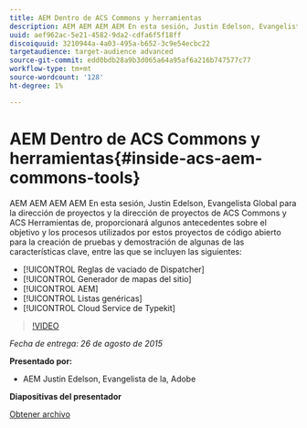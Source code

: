```yaml
---
title: AEM Dentro de ACS Commons y herramientas
description: AEM AEM AEM AEM En esta sesión, Justin Edelson, Evangelista Global para la dirección de proyectos y la dirección de proyectos de ACS Commons y ACS Herramientas de, proporcionará algunos antecedentes sobre el objetivo y los procesos utilizados por estos proyectos de código abierto para la creación de pruebas y demostración de algunas de las características clave.
uuid: aef962ac-5e21-4582-9da2-cdfa6f5f18ff
discoiquuid: 3210944a-4a03-495a-b652-3c9e54ecbc22
targetaudience: target-audience advanced
source-git-commit: edd0bdb28a9b3d065a64a95af6a216b747577c77
workflow-type: tm+mt
source-wordcount: '128'
ht-degree: 1%

---
```


# AEM Dentro de ACS Commons y herramientas{#inside-acs-aem-commons-tools}

AEM AEM AEM AEM En esta sesión, Justin Edelson, Evangelista Global para la dirección de proyectos y la dirección de proyectos de ACS Commons y ACS Herramientas de, proporcionará algunos antecedentes sobre el objetivo y los procesos utilizados por estos proyectos de código abierto para la creación de pruebas y demostración de algunas de las características clave, entre las que se incluyen las siguientes:

* [!UICONTROL Reglas de vaciado de Dispatcher]
* [!UICONTROL Generador de mapas del sitio]
* [!UICONTROL AEM]
* [!UICONTROL Listas genéricas]
* [!UICONTROL Cloud Service de Typekit]

>[!VIDEO](https://video.tv.adobe.com/v/19374/?quality=9)

*Fecha de entrega: 26 de agosto de 2015*

**Presentado por:**

* AEM Justin Edelson, Evangelista de la, Adobe

**Diapositivas del presentador**

[Obtener archivo](assets/08262015-commons-and-tools.pptx)
<!--
[Get back to the Overview](https://helpx.adobe.com/experience-manager/kt/eseminars/gems/aem-index.html)
-->
